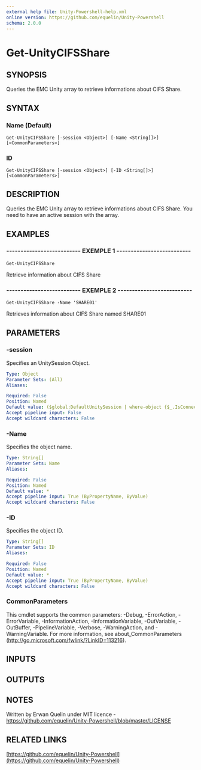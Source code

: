 ```yaml
---
external help file: Unity-Powershell-help.xml
online version: https://github.com/equelin/Unity-Powershell
schema: 2.0.0
---
```


# Get-UnityCIFSShare

## SYNOPSIS
Queries the EMC Unity array to retrieve informations about CIFS Share.

## SYNTAX

### Name (Default)
```
Get-UnityCIFSShare [-session <Object>] [-Name <String[]>] [<CommonParameters>]
```

### ID
```
Get-UnityCIFSShare [-session <Object>] [-ID <String[]>] [<CommonParameters>]
```

## DESCRIPTION
Queries the EMC Unity array to retrieve informations about CIFS Share.
You need to have an active session with the array.

## EXAMPLES

### -------------------------- EXEMPLE 1 --------------------------
```
Get-UnityCIFSShare
```

Retrieve information about CIFS Share

### -------------------------- EXEMPLE 2 --------------------------
```
Get-UnityCIFSShare -Name 'SHARE01'
```

Retrieves information about CIFS Share named SHARE01

## PARAMETERS

### -session
Specifies an UnitySession Object.

```yaml
Type: Object
Parameter Sets: (All)
Aliases: 

Required: False
Position: Named
Default value: ($global:DefaultUnitySession | where-object {$_.IsConnected -eq $true})
Accept pipeline input: False
Accept wildcard characters: False
```

### -Name
Specifies the object name.

```yaml
Type: String[]
Parameter Sets: Name
Aliases: 

Required: False
Position: Named
Default value: *
Accept pipeline input: True (ByPropertyName, ByValue)
Accept wildcard characters: False
```

### -ID
Specifies the object ID.

```yaml
Type: String[]
Parameter Sets: ID
Aliases: 

Required: False
Position: Named
Default value: *
Accept pipeline input: True (ByPropertyName, ByValue)
Accept wildcard characters: False
```

### CommonParameters
This cmdlet supports the common parameters: -Debug, -ErrorAction, -ErrorVariable, -InformationAction, -InformationVariable, -OutVariable, -OutBuffer, -PipelineVariable, -Verbose, -WarningAction, and -WarningVariable. For more information, see about_CommonParameters (http://go.microsoft.com/fwlink/?LinkID=113216).

## INPUTS

## OUTPUTS

## NOTES
Written by Erwan Quelin under MIT licence - https://github.com/equelin/Unity-Powershell/blob/master/LICENSE

## RELATED LINKS

[https://github.com/equelin/Unity-Powershell](https://github.com/equelin/Unity-Powershell)

